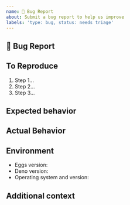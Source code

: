 ```yaml
---
name: 🐛 Bug Report
about: Submit a bug report to help us improve
labels: 'type: bug, status: needs triage'
---
```


<!-- 
  🚨🚨🚨🚨🚨🚨🚨🚨🚨🚨
  > What happens if I delete this entire template and go my own path?

  Someone will read your bug report, and maybe will be able to help you,
  but it’s unlikely that it will get much attention from the team. Eventually,
  the issue will likely get closed in favor of issues that have this template.
  Please provide all the info requested in this template.

  Please remember that:

    * The person fixing the bug would have to figure out these details anyway. Please be respectful of their time.
    * You might figure out the issues yourself as you work on extracting these details.
    * If you list multiple bugs/concerns in this one issue, it makes it hrd to track the progress.
    * If you open an issue that has many duplicates, the triager may close your issue.
    * If yuo file something completely blank in the body, the triager may close your issue without further explanation or engagement.
-->

## 🐛 Bug Report

<!-- A clear and concise description of what the bug is -->

## To Reproduce

<!-- Write your steps here -->

1. Step 1...
2. Step 2...
3. Step 3...

## Expected behavior

<!--
  How did you expect your project to behave?
  It’s fine if you’re not sure your understanding is correct.
  Write down what you thought would happen.
-->

## Actual Behavior

<!--
  Did something go wrong?
  Is something broken, or not behaving as you expected?
  Describe this section in detail, and attach screenshots if possible.
  Don't only say "it doesn't work"!
-->

## Environment

<!-- Include as many relevant details about the environment you experienced the bug in -->

- Eggs version:
- Deno version:
- Operating system and version:

## Additional context

<!-- Any aditional information that may help us solve this issue -->

<!--   Thanks for helping us help you!-->
